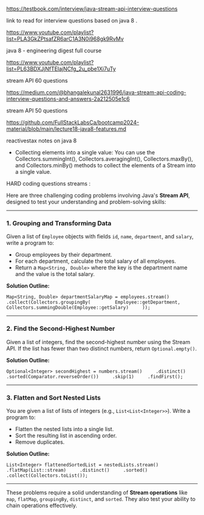 
https://testbook.com/interview/java-stream-api-interview-questions

link to read for interview questions based on java 8 .

https://www.youtube.com/playlist?list=PLA3GkZPtsafZR6arC1A3N0i968gk9RvMv

java 8 - engineering digest full course

https://www.youtube.com/playlist?list=PL63BDXJjNfTElajNCfg_2u_pbe1Xi7uTy

stream API 60 questions

https://medium.com/@bhangalekunal2631996/java-stream-api-coding-interview-questions-and-answers-2a212505e1c6

stream API 50 questions

https://github.com/FullStackLabsCa/bootcamp2024-material/blob/main/lecture18-java8-features.md

reactivestax notes on java 8 





- Collecting elements into a single value: You can use the Collectors.summingInt(), Collectors.averagingInt(), Collectors.maxBy(), and Collectors.minBy() methods to collect the elements of a Stream into a single value.


HARD coding questions streams :

Here are three challenging coding problems involving Java's **Stream API**, designed to test your understanding and problem-solving skills:

---

### **1. Grouping and Transforming Data**

Given a list of `Employee` objects with fields `id`, `name`, `department`, and `salary`, write a program to:

- Group employees by their department.
- For each department, calculate the total salary of all employees.
- Return a `Map<String, Double>` where the key is the department name and the value is the total salary.

**Solution Outline:**

`Map<String, Double> departmentSalaryMap = employees.stream()     .collect(Collectors.groupingBy(         Employee::getDepartment,         Collectors.summingDouble(Employee::getSalary)     ));`

---

### **2. Find the Second-Highest Number**

Given a list of integers, find the second-highest number using the Stream API. If the list has fewer than two distinct numbers, return `Optional.empty()`.

**Solution Outline:**

`Optional<Integer> secondHighest = numbers.stream()     .distinct()     .sorted(Comparator.reverseOrder())     .skip(1)     .findFirst();`

---

### **3. Flatten and Sort Nested Lists**

You are given a list of lists of integers (e.g., `List<List<Integer>>`). Write a program to:

- Flatten the nested lists into a single list.
- Sort the resulting list in ascending order.
- Remove duplicates.

**Solution Outline:**

`List<Integer> flattenedSortedList = nestedLists.stream()     .flatMap(List::stream)     .distinct()     .sorted()     .collect(Collectors.toList());`

---

These problems require a solid understanding of **Stream operations** like `map`, `flatMap`, `groupingBy`, `distinct`, and `sorted`. They also test your ability to chain operations effectively.